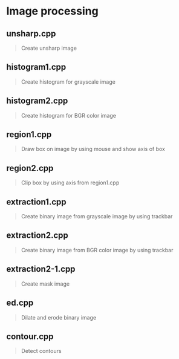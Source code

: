 # Image processing
## unsharp.cpp
> Create unsharp image
## histogram1.cpp
> Create histogram for grayscale image
## histogram2.cpp
> Create histogram for BGR color image
## region1.cpp
> Draw box on image by using mouse and show axis of box
## region2.cpp
> Clip box by using axis from region1.cpp
## extraction1.cpp
> Create binary image from grayscale image by using trackbar
## extraction2.cpp
> Create binary image from BGR color image by using trackbar
## extraction2-1.cpp
> Create mask image
## ed.cpp
> Dilate and erode binary image
## contour.cpp
> Detect contours
